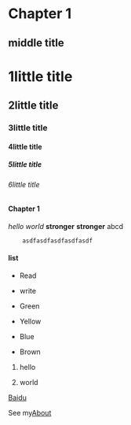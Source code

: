 Chapter 1
=========

middle title
-----------

# 1little title
## 2little title
### 3little title
#### 4little title
##### 5little title
###### 6little title

#### Chapter 1 

*hello world*
**stronger**
__stronger__
        abcd

        asdfasdfasdfasdfasdf


#### list

* Read

* write

+ Green

+ Yellow

- Blue

- Brown

1. hello 

2. world

[Baidu](http://www.baidu.com)

See my[About](./second.md)


